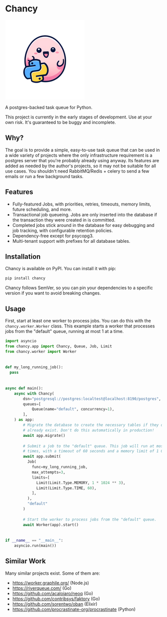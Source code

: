 # Chancy

![Chancy Logo](misc/logo_small.png)

A postgres-backed task queue for Python.

This project is currently in the early stages of development. Use at your own
risk. It's guaranteed to be buggy and incomplete.

## Why?

The goal is to provide a simple, easy-to-use task queue that can be used in a
wide variety of projects where the only infrastructure requirement is a postgres
server that you're probably already using anyway. Its features are added
as needed by the author's projects, so it may not be suitable for all use cases.
You shouldn't need RabbitMQ/Redis + celery to send a few emails or run a few
background tasks.

## Features

- Fully-featured Jobs, with priorities, retries, timeouts, memory limits, future
  scheduling, and more.
- Transactional job queueing. Jobs are only inserted into the database if the
  transaction they were created in is committed.
- Completed jobs stick around in the database for easy debugging and job
  tracking, with configurable retention policies.
- Dependency-free except for psycopg3.
- Multi-tenant support with prefixes for all database tables.

## Installation

Chancy is available on PyPI. You can install it with pip:

```bash
pip install chancy
```

Chancy follows SemVer, so you can pin your dependencies to a specific version
if you want to avoid breaking changes.

## Usage

First, start at least one worker to process jobs. You can do this with the
`chancy.worker.Worker` class. This example starts a worker that processes jobs
from the "default" queue, running at most 1 at a time.

```python
import asyncio
from chancy.app import Chancy, Queue, Job, Limit
from chancy.worker import Worker


def my_long_running_job():
  pass


async def main():
    async with Chancy(
        dsn="postgresql://postgres:localtest@localhost:8190/postgres",
        queues=[
            Queue(name="default", concurrency=1),
        ],
    ) as app:
        # Migrate the database to create the necessary tables if they don't
        # already exist. Don't do this automatically in production!
        await app.migrate()
        
        # Submit a job to the "default" queue. This job will run at most 3
        # times, with a timeout of 60 seconds and a memory limit of 1 GiB.
        await app.submit(
          Job(
            func=my_long_running_job,
            max_attempts=3,
            limits=[
              Limit(Limit.Type.MEMORY, 1 * 1024 ** 3),
              Limit(Limit.Type.TIME, 60),
            ],
          ),
          "default"
        )
        
        # Start the worker to process jobs from the "default" queue.
        await Worker(app).start()


if __name__ == "__main__":
    asyncio.run(main())

```

## Similar Work

Many similar projects exist. Some of them are:

- https://worker.graphile.org/ (Node.js)
- https://riverqueue.com/ (Go)
- https://github.com/acaloiaro/neoq (Go)
- https://github.com/contribsys/faktory (Go)
- https://github.com/sorentwo/oban (Elixir)
- https://github.com/procrastinate-org/procrastinate (Python)